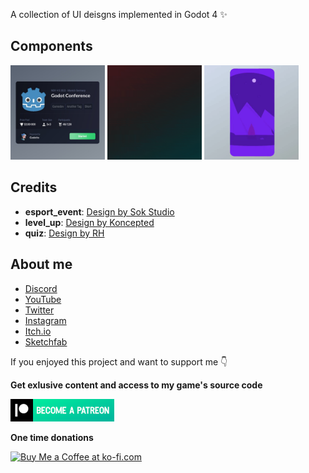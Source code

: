 A collection of UI deisgns implemented in Godot 4 ✨

## Components

<p float="left">
    <a href=scenes/esport_event><img src="medias/results/esport_event.png" width="30%"/></a>
    <a href=scenes/level_up><img src="medias/results/level_up_result.gif" width="30%"/></a>
    <a href=scenes/quiz><img src="medias/results/quiz_result.gif" width="30%"/></a>
</div>

## Credits

- **esport_event**: [Design by Sok Studio](https://dribbble.com/shots/20302183-Nafes-eSport-Platform-Components)
- **level_up**: [Design by Koncepted](https://dribbble.com/shots/18340929-TIV-Rewards-Card-For-Gamers)
- **quiz**: [Design by RH](https://dribbble.com/shots/20053509-Quizlingo-Vocabulary-Game-App-UI)

## About me

- [Discord](https://discord.gg/83nFRPTP6t)
- [YouTube](https://www.youtube.com/channel/UCANaLfiFwsHttGv6qGvSEIw)
- [Twitter](https://twitter.com/mreliptik) 
- [Instagram](https://www.instagram.com/mreliptik)
- [Itch.io](https://mreliptik.itch.io/)
- [Sketchfab](https://sketchfab.com/victor.meunierpk)

If you enjoyed this project and want to support me 👇

**Get exlusive content and access to my game's source code**

<a href='https://patreon.com/MrEliptik' target='_blank'><img height='36' style='border:0px;height:36px;' src='medias/patreon.png' border='0' alt='Patreon link' /></a>

**One time donations**

<a href='https://ko-fi.com/H2H23ODS7' target='_blank'><img height='36' style='border:0px;height:36px;' src='https://cdn.ko-fi.com/cdn/kofi1.png?v=3' border='0' alt='Buy Me a Coffee at ko-fi.com' /></a>